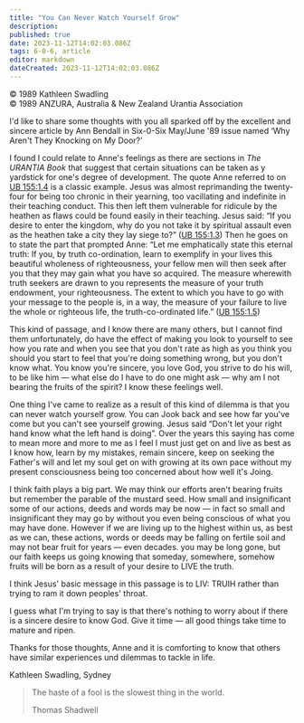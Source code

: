 ```yaml
---
title: "You Can Never Watch Yourself Grow"
description: 
published: true
date: 2023-11-12T14:02:03.086Z
tags: 6-0-6, article
editor: markdown
dateCreated: 2023-11-12T14:02:03.086Z
---
```


<p class="v-card v-sheet theme--light gray lighten-3 px-2 py-1">© 1989 Kathleen Swadling<br>© 1989 ANZURA, Australia & New Zealand Urantia Association</p>

I'd like to share some thoughts with you all sparked off by the excellent and sincere article by Ann Bendall in Six-0-Six May/June '89 issue named ‘Why Aren't They Knocking on My Door?’

I found I could relate to Anne's feelings as there are sections in _The URANTIA Book_ that suggest that certain situations can be taken as y yardstick for one's degree of development. The quote Anne referred to on [UB 155:1.4](/en/The_Urantia_Book/155#p1_4) is a classic example. Jesus was almost reprimanding the twenty-four for being too chronic in their yearning, too vacillating and indefinite in their teaching conduct. This then left them vulnerable for ridicule by the heathen as flaws could be found easily in their teaching. Jesus said: “If you desire to enter the kingdom, why do you not take it by spiritual assault even as the heathen take a city they lay siege to?” ([UB 155:1.3](/en/The_Urantia_Book/155#p1_3)) Then he goes on to state the part that prompted Anne: “Let me emphatically state this eternal truth: If you, by truth co-ordination, learn to exemplify in your lives this beautiful wholeness of righteousness, your fellow men will then seek after you that they may gain what you have so acquired. The measure wherewith truth seekers are drawn to you represents the measure of your truth endowment, your righteousness. The extent to which you have to go with your message to the people is, in a way, the measure of your failure to live the whole or righteous life, the truth-co-ordinated life.” ([UB 155:1.5](/en/The_Urantia_Book/155#p1_5))

This kind of passage, and I know there are many others, but I cannot find them unfortunately, do have the effect of making you look to yourself to see how you rate and when you see that you don't rate as high as you think you should you start to feel that you're doing something wrong, but you don't know what. You know you're sincere, you love God, you strive to do his will, to be like him — what else do I have to do one might ask — why am I not bearing the fruits of the spirit? I know these feelings well.

One thing I've came to realize as a result of this kind of dilemma is that you can never watch yourself grow. You can Jook back and see how far you've come but you can't see yourself growing. Jesus said “Don't let your right hand know what the left hand is doing”. Over the years this saying has come to mean more and more to me as I feel I must just get on and live as best as I know how, learn by my mistakes, remain sincere, keep on seeking the Father's will and let my soul get on with growing at its own pace without my present consciousness being too concerned about how well it's Joing.

I think faith plays a big part. We may think our efforts aren't bearing fruits but remember the parable of the mustard seed. How small and insignificant some of our actions, deeds and words may be now — in fact so small and insignificant they may go by without you even being conscious of what you may have done. However if we are living up to the highest within us, as best as we can, these actions, words or deeds may be falling on fertile soil and may not bear fruit for years — even decades. you may be long gone, but our faith keeps us going knowing that someday, somewhere, somehow fruits will be born as a result of your desire to LIVE the truth.

I think Jesus' basic message in this passage is to LIV: TRUIH rather than trying to ram it down peoples' throat.

I guess what I'm trying to say is that there's nothing to worry about if there is a sincere desire to know God. Give it time — all good things take time to mature and ripen.

Thanks for those thoughts, Anne and it is comforting to know that others have similar experiences und dilemmas to tackle in life.

Kathleen Swadling, Sydney

> The haste of a fool is the slowest thing in the world. 
> 
> Thomas Shadwell